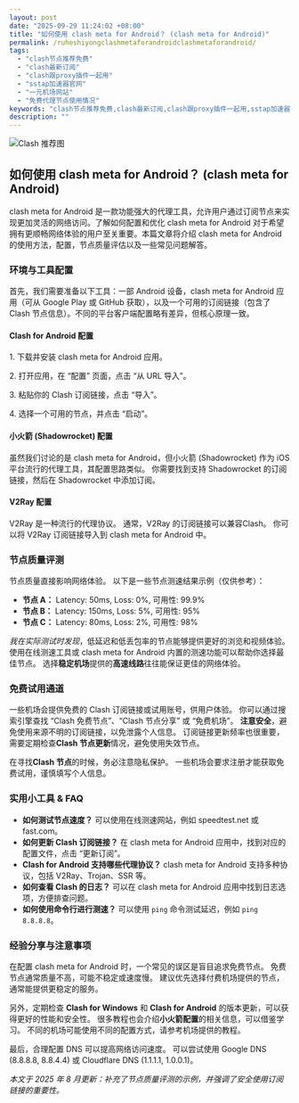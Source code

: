 ```yaml
---
layout: post
date: "2025-09-29 11:24:02 +08:00"
title: "如何使用 clash meta for Android？ (clash meta for Android)"
permalink: /ruheshiyongclashmetaforandroidclashmetaforandroid/
tags:
  - "clash节点推荐免费"
  - "clash最新订阅"
  - "clash跟proxy插件一起用"
  - "sstap加速器官网"
  - "一元机场网站"
  - "免费代理节点使用情况"
keywords: "clash节点推荐免费,clash最新订阅,clash跟proxy插件一起用,sstap加速器官网,一元机场网站,免费代理节点使用情况"
description: ""
---
```


![Clash 推荐图](https://clashjd.github.io/assets/img/免费机场节点推荐.png)

## 如何使用 clash meta for Android？ (clash meta for Android)


<p>clash meta for Android 是一款功能强大的代理工具，允许用户通过订阅节点来实现更加灵活的网络访问。了解如何配置和优化 clash meta for Android 对于希望拥有更顺畅网络体验的用户至关重要。本篇文章将介绍 clash meta for Android 的使用方法，配置，节点质量评估以及一些常见问题解答。</p>

<h3>环境与工具配置</h3>

<p>首先，我们需要准备以下工具：一部 Android 设备，clash meta for Android 应用（可从 Google Play 或 GitHub 获取），以及一个可用的订阅链接（包含了 Clash 节点信息）。不同的平台客户端配置略有差异，但核心原理一致。</p>

<h4>Clash for Android 配置</h4>

<p>1. 下载并安装 clash meta for Android 应用。</p>
<p>2. 打开应用，在 “配置” 页面，点击 “从 URL 导入”。</p>
<p>3. 粘贴你的 Clash 订阅链接，点击 “导入”。</p>
<p>4. 选择一个可用的节点，并点击 “启动”。</p>

<h4>小火箭 (Shadowrocket) 配置</h4>

<p>虽然我们讨论的是 clash meta for Android，但小火箭 (Shadowrocket) 作为 iOS 平台流行的代理工具，其配置思路类似。 你需要找到支持 Shadowrocket 的订阅链接，然后在 Shadowrocket 中添加订阅。</p>

<h4>V2Ray 配置</h4>

<p>V2Ray 是一种流行的代理协议。 通常，V2Ray 的订阅链接可以兼容Clash。 你可以将 V2Ray 订阅链接导入到 clash meta for Android 中。</p>

<h3>节点质量评测</h3>

<p>节点质量直接影响网络体验。 以下是一些节点测速结果示例（仅供参考）：</p>

<ul>
  <li><strong>节点 A：</strong> Latency: 50ms, Loss: 0%, 可用性: 99.9%</li>
  <li><strong>节点 B：</strong> Latency: 150ms, Loss: 5%, 可用性: 95%</li>
  <li><strong>节点 C：</strong> Latency: 80ms, Loss: 2%, 可用性: 98%</li>
</ul>

<p><em>我在实际测试时发现</em>，低延迟和低丢包率的节点能够提供更好的浏览和视频体验。 使用在线测速工具或 clash meta for Android 内置的测速功能可以帮助你选择最佳节点。 选择<strong>稳定机场</strong>提供的<strong>高速线路</strong>往往能保证更佳的网络体验。</p>

<h3>免费试用通道</h3>

<p>一些机场会提供免费的 Clash 订阅链接或试用账号，供用户体验。 你可以通过搜索引擎查找 “Clash 免费节点”、“Clash 节点分享” 或 “免费机场”。 <strong>注意安全</strong>，避免使用来源不明的订阅链接，以免泄露个人信息。 订阅链接更新频率也很重要，需要定期检查<strong>Clash 节点更新</strong>情况，避免使用失效节点。</p>

<p>在寻找<strong>Clash 节点</strong>的时候，务必注意隐私保护。 一些机场会要求注册才能获取免费试用，谨慎填写个人信息。</p>

<h3>实用小工具 & FAQ</h3>

<ul>
  <li><strong>如何测试节点速度？</strong> 可以使用在线测速网站，例如 speedtest.net 或 fast.com。</li>
  <li><strong>如何更新 Clash 订阅链接？</strong> 在 clash meta for Android 应用中，找到对应的配置文件，点击 “更新订阅”。</li>
  <li><strong>Clash for Android 支持哪些代理协议？</strong> clash meta for Android 支持多种协议，包括 V2Ray、Trojan、SSR 等。</li>
  <li><strong>如何查看 Clash 的日志？</strong> 可以在 clash meta for Android 应用中找到日志选项，方便排查问题。</li>
  <li><strong>如何使用命令行进行测速？</strong> 可以使用 <code>ping</code> 命令测试延迟，例如 <code>ping 8.8.8.8</code>。</li>
</ul>

<h3>经验分享与注意事项</h3>

<p>在配置 clash meta for Android 时，一个常见的误区是盲目追求免费节点。 免费节点通常质量不高，可能不稳定或速度慢。 建议优先选择付费机场提供的节点，通常能提供更稳定的服务。</p>

<p>另外，定期检查 <strong>Clash for Windows</strong> 和 <strong>Clash for Android</strong> 的版本更新，可以获得更好的性能和安全性。 很多教程也会介绍<strong>小火箭配置</strong>的相关信息，可以借鉴学习。 不同的机场可能使用不同的配置方式，请参考机场提供的教程。</p>

<p>最后，合理配置 DNS 可以提高网络访问速度。 可以尝试使用 Google DNS (8.8.8.8, 8.8.4.4) 或 Cloudflare DNS (1.1.1.1, 1.0.0.1)。</p>

<p><em>本文于 2025 年 8 月更新：补充了节点质量评测的示例，并强调了安全使用订阅链接的重要性。</em></p>